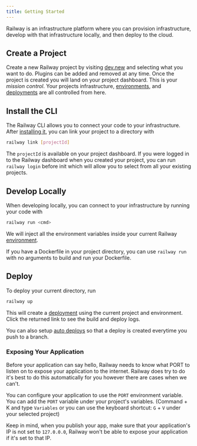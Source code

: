 ```yaml
---
title: Getting Started
---
```


Railway is an infrastructure platform where you can provision infrastructure,
develop with that infrastructure locally, and then deploy to the cloud.

## Create a Project

Create a new Railway project by visiting [dev.new](https://dev.new) and
selecting what you want to do. Plugins can be added and removed at any time.
Once the project is created you will land on your project dashboard. This is
your _mission control_. Your projects infrastructure,
[environments](/environments), and [deployments](/deployment/up) are all
controlled from here.

## Install the CLI

The Railway CLI allows you to connect your code to your infrastructure. After
[installing it](/cli/installation), you can link your project to a directory
with

```bash
railway link [projectId]
```

The `projectId` is available on your project dashboard. If you were logged in to
the Railway dashboard when you created your project, you can run `railway login`
before init which will allow you to select from all your existing projects.

## Develop Locally

When developing locally, you can connect to your infrastructure by running your
code with

```bash
railway run <cmd>
```

We will inject all the environment variables inside your current Railway
[environment](/environments).

If you have a Dockerfile in your project directory, you can use `railway run`
with no arguments to build and run your Dockerfile.

## Deploy

To deploy your current directory, run

```bash
railway up
```

This will create a [deployment](/deployment/up) using the current project and
environment. Click the returned link to see the build and deploy logs.

You can also setup [auto deploys](/deployment/github-triggers) so that a deploy
is created everytime you push to a branch.

### Exposing Your Application

Before your application can say hello, Railway needs to know what PORT to listen on to expose your application to the internet. Railway does try to do it's best to do this automatically for you however there are cases when we can't.

You can configure your application to use the `PORT` environment variable. You can add the `PORT` variable under your project's variables. (Command + K and type `Variables` or you can use the keyboard shortcut: `G` + `V` under your selected project)

Keep in mind, when you publish your app, make sure that your application's IP is not set to `127.0.0.0`, Railway won't be able to expose your application if it's set to that IP.
